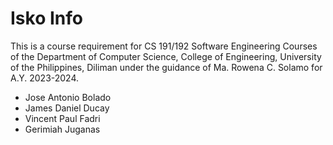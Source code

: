# Isko Info

This is a course requirement for CS 191/192 Software Engineering Courses of the Department of Computer Science, College of Engineering, University of the Philippines, Diliman under the guidance of Ma. Rowena C. Solamo for A.Y. 2023-2024.

- Jose Antonio Bolado
- James Daniel Ducay
- Vincent Paul Fadri
- Gerimiah Juganas
